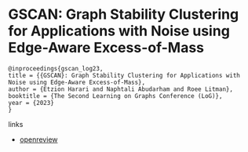 # GSCAN: Graph Stability Clustering for Applications with Noise using Edge-Aware Excess-of-Mass

```
@inproceedings{gscan_log23,
title = {{GSCAN}: Graph Stability Clustering for Applications with Noise using Edge-Aware Excess-of-Mass},
author = {Etzion Harari and Naphtali Abudarham and Roee Litman},
booktitle = {The Second Learning on Graphs Conference (LoG)},
year = {2023}
}
```

links
- [openreview](https://openreview.net/forum?id=xazYC6pGO5)
